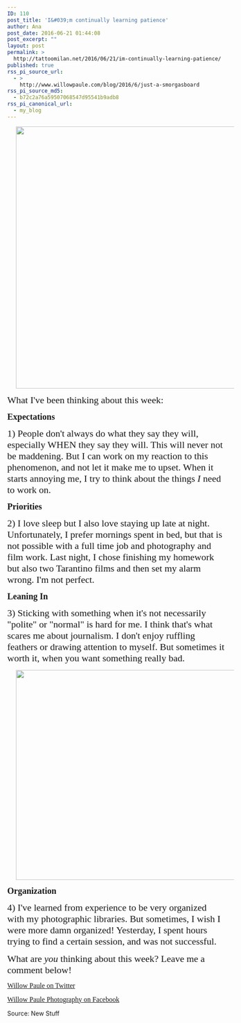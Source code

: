 ```yaml
---
ID: 110
post_title: 'I&#039;m continually learning patience'
author: Ana
post_date: 2016-06-21 01:44:08
post_excerpt: ""
layout: post
permalink: >
  http://tattoomilan.net/2016/06/21/im-continually-learning-patience/
published: true
rss_pi_source_url:
  - >
    http://www.willowpaule.com/blog/2016/6/just-a-smorgasboard
rss_pi_source_md5:
  - b72c2a76a59507068547d95541b9adb8
rss_pi_canonical_url:
  - my_blog
---
```

<p>
<span class="zb-richtext" style="width:904px;height:604px;margin-left:20px;margin-right:20px;margin-top:20px;margin-bottom:20px;padding:0px"><span class="pv pv-static pv-ready" id="zfdp_47dc6238_3fbfbaaa"><span class="pv-outer"><span class="pv-inner" style="width:904px;height:604px"><img class="pv-img pv-burned" width="904" height="604" src="http://www.willowpaule.com/img/s6/v147/p1107203897-5.jpg" style="width:904px;height:604px" /></span></span></span>

</span>
</p>

<p><span style="font-size:22px"><span style="font-family: palatino,palatino linotype,hoefler text,times,times new roman">What I&#039;ve been thinking about this week:</span></span></p>

<p><span style="font-size:20px"><span style="font-family: palatino,palatino linotype,hoefler text,times,times new roman"><strong>Expectations</strong></span></span></p>

<p><span style="font-size:22px"><span style="font-family: palatino,palatino linotype,hoefler text,times,times new roman">1) People don&#039;t always do what they say they will, especially WHEN they say they will. This will never not be maddening. But I can work on my reaction to this phenomenon, and not let it make me to upset. When it starts annoying me, I try to think about the things <em>I</em> need to work on.</span></span></p>

<p><span style="font-size:20px"><span style="font-family: palatino,palatino linotype,hoefler text,times,times new roman"><strong>Priorities</strong></span></span></p>

<p><span style="font-size:22px"><span style="font-family: palatino,palatino linotype,hoefler text,times,times new roman">2) I love sleep but I also love staying up late at night. Unfortunately, I prefer mornings spent in bed, but that is not possible with a full time job and photography and film work. Last night, I chose finishing my homework but also two Tarantino films and then set my alarm wrong. I&#039;m not perfect.</span></span></p>

<p><span style="font-size:20px"><span style="font-family: palatino,palatino linotype,hoefler text,times,times new roman"><strong>Leaning In</strong></span></span></p>

<p><span style="font-size:22px"><span style="font-family: palatino,palatino linotype,hoefler text,times,times new roman">3) Sticking with something when it&#039;s not necessarily &quot;polite&quot; or &quot;normal&quot; is hard for me. I think that&#039;s what scares me about journalism. I don&#039;t enjoy ruffling feathers or drawing attention to myself. But sometimes it worth it, when you want something really bad.</span></span></p>

<p><span style="font-size:22px"><span style="font-family: palatino,palatino linotype,hoefler text,times,times new roman">
<span class="zb-richtext" style="width:904px;height:484px;margin-left:20px;margin-right:20px;margin-top:20px;margin-bottom:20px;padding:0px"><span class="pv pv-static pv-ready" id="zfdp_47dc6238_3fbfbaba"><span class="pv-outer"><span class="pv-inner" style="width:904px;height:484px"><img class="pv-img pv-burned" width="904" height="484" src="http://www.willowpaule.com/img/s/v-3/p1959514051-5.jpg" style="width:904px;height:484px" /></span></span></span>

</span>
</span></span></p>

<p><span style="font-size:20px"><span style="font-family: palatino,palatino linotype,hoefler text,times,times new roman"><strong>Organization</strong></span></span></p>

<p><span style="font-size:22px"><span style="font-family: palatino,palatino linotype,hoefler text,times,times new roman">4) I&#039;ve learned from experience to be very organized with my photographic libraries. But sometimes, I wish I were more damn organized! Yesterday, I spent hours trying to find a certain session, and was not successful. </span></span></p>

<p><span style="font-size:22px"><span style="font-family: palatino,palatino linotype,hoefler text,times,times new roman">What are <em>you</em> thinking about this week? Leave me a comment below!</span></span></p>

<p><span style="font-size:16px"><span style="font-family: tahoma,geneva,verdana"><a href="https://twitter.com/WillowPaule" target="_blank">Willow Paule on Twitter</a></span></span></p>

<p><a href="https://www.facebook.com/willowpaulephotography/?fref=ts" target="_blank"><span style="font-size:16px"><span style="font-family: tahoma,geneva,verdana">Willow Paule Photography on Facebook</span></span></a></p>
Source: New Stuff